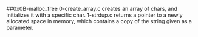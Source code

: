 ##0x0B-malloc_free
0-create_array.c creates an array of chars, and initializes it with a specific char.
1-strdup.c returns a pointer to a newly allocated space in memory, which contains a copy of the string given as a parameter.
